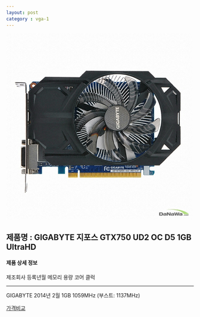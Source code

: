 ```yaml
---
layout: post
category : vga-1
---
```


![alt text](https://github.com/kutchoiwjun92/kutchoiwjun92.github.com/blob/master/image/vga-1.jpg?raw=true)

## 제품명 : **GIGABYTE 지포스 GTX750 UD2 OC D5 1GB UltraHD**    
  
  
  
#### 제품 상세 정보  
  

  제조회사        등록년월        메모리 용량       코어 클럭  
____________________________________________________________________
 GIGABYTE        2014년 2월          1GB          1059MHz (부스트: 1137MHz)                  
  
  
  
  
[가격비교](http://prod.danawa.com/info/?pcode=2469308&cate=112753)
